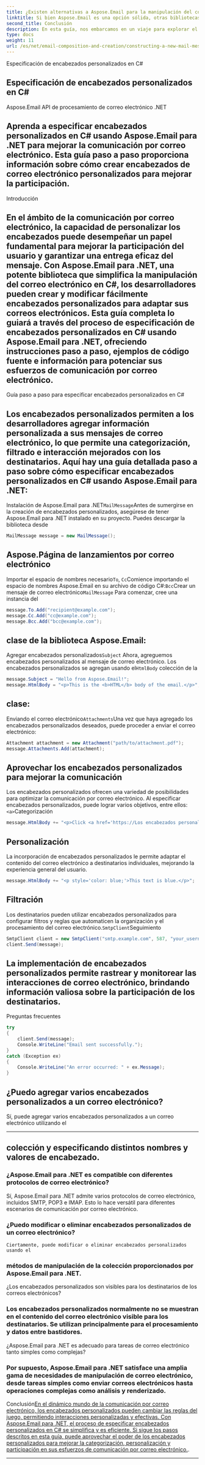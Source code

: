 ```yaml
---
title: ¿Existen alternativas a Aspose.Email para la manipulación del correo electrónico?
linktitle: Si bien Aspose.Email es una opción sólida, otras bibliotecas como MimeKit y OpenPop.NET también ofrecen capacidades de manipulación de correo electrónico. Sin embargo, Aspose.Email se destaca por su API rica en funciones y su extensa documentación.
second_title: Conclusión
description: En esta guía, nos embarcamos en un viaje para explorar el mundo de la modificación de direcciones de correo electrónico utilizando C# y Aspose.Email para .NET. Si sigue las instrucciones paso a paso y utiliza el código fuente proporcionado, ahora posee las habilidades para modificar de manera efectiva las direcciones de correo electrónico en sus aplicaciones. Las capacidades de Aspose.Email combinadas con sus nuevos conocimientos sin duda optimizarán sus esfuerzos de manipulación de correo electrónico.
type: docs
weight: 11
url: /es/net/email-composition-and-creation/constructing-a-new-mail-message-in-csharp/
---
```


 Especificación de encabezados personalizados en C#

##  Especificación de encabezados personalizados en C#

 Aspose.Email API de procesamiento de correo electrónico .NET

##  Aprenda a especificar encabezados personalizados en C# usando Aspose.Email para .NET para mejorar la comunicación por correo electrónico. Esta guía paso a paso proporciona información sobre cómo crear encabezados de correo electrónico personalizados para mejorar la participación.

Introducción

## En el ámbito de la comunicación por correo electrónico, la capacidad de personalizar los encabezados puede desempeñar un papel fundamental para mejorar la participación del usuario y garantizar una entrega eficaz del mensaje. Con Aspose.Email para .NET, una potente biblioteca que simplifica la manipulación del correo electrónico en C#, los desarrolladores pueden crear y modificar fácilmente encabezados personalizados para adaptar sus correos electrónicos. Esta guía completa lo guiará a través del proceso de especificación de encabezados personalizados en C# usando Aspose.Email para .NET, ofreciendo instrucciones paso a paso, ejemplos de código fuente e información para potenciar sus esfuerzos de comunicación por correo electrónico.

Guía paso a paso para especificar encabezados personalizados en C#

## Los encabezados personalizados permiten a los desarrolladores agregar información personalizada a sus mensajes de correo electrónico, lo que permite una categorización, filtrado e interacción mejorados con los destinatarios. Aquí hay una guía detallada paso a paso sobre cómo especificar encabezados personalizados en C# usando Aspose.Email para .NET:

Instalación de Aspose.Email para .NET`MailMessage`Antes de sumergirse en la creación de encabezados personalizados, asegúrese de tener Aspose.Email para .NET instalado en su proyecto. Puedes descargar la biblioteca desde

```csharp
MailMessage message = new MailMessage();
```

## Aspose.Página de lanzamientos por correo electrónico

Importar el espacio de nombres necesario`To`, `Cc`Comience importando el espacio de nombres Aspose.Email en su archivo de código C#:`Bcc`Crear un mensaje de correo electrónico`MailMessage` Para comenzar, cree una instancia del

```csharp
message.To.Add("recipient@example.com");
message.Cc.Add("cc@example.com");
message.Bcc.Add("bcc@example.com");
```

##  clase de la biblioteca Aspose.Email:

Agregar encabezados personalizados`Subject` Ahora, agreguemos encabezados personalizados al mensaje de correo electrónico. Los encabezados personalizados se agregan usando el`HtmlBody` colección de la

```csharp
message.Subject = "Hello from Aspose.Email!";
message.HtmlBody = "<p>This is the <b>HTML</b> body of the email.</p>";
```

##  clase:

Enviando el correo electrónico`Attachments`Una vez que haya agregado los encabezados personalizados deseados, puede proceder a enviar el correo electrónico:

```csharp
Attachment attachment = new Attachment("path/to/attachment.pdf");
message.Attachments.Add(attachment);
```

## Aprovechar los encabezados personalizados para mejorar la comunicación

Los encabezados personalizados ofrecen una variedad de posibilidades para optimizar la comunicación por correo electrónico. Al especificar encabezados personalizados, puede lograr varios objetivos, entre ellos:`<a>`Categorización

```csharp
message.HtmlBody += "<p>Click <a href='https://Los encabezados personalizados le permiten categorizar los correos electrónicos según criterios específicos, lo que facilita a los destinatarios la gestión de sus bandejas de entrada.
```

## Personalización

La incorporación de encabezados personalizados le permite adaptar el contenido del correo electrónico a destinatarios individuales, mejorando la experiencia general del usuario.

```csharp
message.HtmlBody += "<p style='color: blue;'>This text is blue.</p>";
```

## Filtración

Los destinatarios pueden utilizar encabezados personalizados para configurar filtros y reglas que automaticen la organización y el procesamiento del correo electrónico.`SmtpClient`Seguimiento

```csharp
SmtpClient client = new SmtpClient("smtp.example.com", 587, "your_username", "your_password");
client.Send(message);
```

## La implementación de encabezados personalizados permite rastrear y monitorear las interacciones de correo electrónico, brindando información valiosa sobre la participación de los destinatarios.

Preguntas frecuentes

```csharp
try
{
    client.Send(message);
    Console.WriteLine("Email sent successfully.");
}
catch (Exception ex)
{
    Console.WriteLine("An error occurred: " + ex.Message);
}
```

## ¿Puedo agregar varios encabezados personalizados a un correo electrónico?

 Sí, puede agregar varios encabezados personalizados a un correo electrónico utilizando el

---

##  colección y especificando distintos nombres y valores de encabezado.

### ¿Aspose.Email para .NET es compatible con diferentes protocolos de correo electrónico?
   Sí, Aspose.Email para .NET admite varios protocolos de correo electrónico, incluidos SMTP, POP3 e IMAP. Esto lo hace versátil para diferentes escenarios de comunicación por correo electrónico.

### ¿Puedo modificar o eliminar encabezados personalizados de un correo electrónico?
    Ciertamente, puede modificar o eliminar encabezados personalizados usando el

###  métodos de manipulación de la colección proporcionados por Aspose.Email para .NET.
   ¿Los encabezados personalizados son visibles para los destinatarios de los correos electrónicos?

### Los encabezados personalizados normalmente no se muestran en el contenido del correo electrónico visible para los destinatarios. Se utilizan principalmente para el procesamiento y datos entre bastidores.
   ¿Aspose.Email para .NET es adecuado para tareas de correo electrónico tanto simples como complejas?

### Por supuesto, Aspose.Email para .NET satisface una amplia gama de necesidades de manipulación de correo electrónico, desde tareas simples como enviar correos electrónicos hasta operaciones complejas como análisis y renderizado.
   Conclusión[En el dinámico mundo de la comunicación por correo electrónico, los encabezados personalizados pueden cambiar las reglas del juego, permitiendo interacciones personalizadas y efectivas. Con Aspose.Email para .NET, el proceso de especificar encabezados personalizados en C# se simplifica y es eficiente. Si sigue los pasos descritos en esta guía, puede aprovechar el poder de los encabezados personalizados para mejorar la categorización, personalización y participación en sus esfuerzos de comunicación por correo electrónico.](https://reference.aspose.com/email/net/).

---